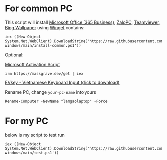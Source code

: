 # For common PC

This script will install [Microsoft Office (365 Business)](https://www.microsoft.com/vi-vn/microsoft-365), [ZaloPC](https://zalo.me/pc), [Teamviewer](https://www.teamviewer.com/), [Bing Wallpaper](https://www.microsoft.com/en-us/bing/bing-wallpaper) using [Winget](https://winget.run/) contains:

```shell
iex ((New-Object System.Net.WebClient).DownloadString('https://raw.githubusercontent.com/hophamlam/initial-windows/main/install-common.ps1'))
```

Optional:

[Microsoft Activation Script](https://github.com/massgravel/Microsoft-Activation-Scripts) 
```shell
irm https://massgrave.dev/get | iex
```

[EVkey - Vietnamese Keyboard Input (click to download)](https://github.com/lamquangminh/EVKey/releases/download/Release/EVKey.zip)

Rename PC, change `your-pc-name` into yours
```shell
Rename-Computer -NewName "lamgaolaptop" -Force
```

# For my PC

below is my script to test run
```shell
iex ((New-Object System.Net.WebClient).DownloadString('https://raw.githubusercontent.com/hophamlam/initial-windows/main/test.ps1'))
```
